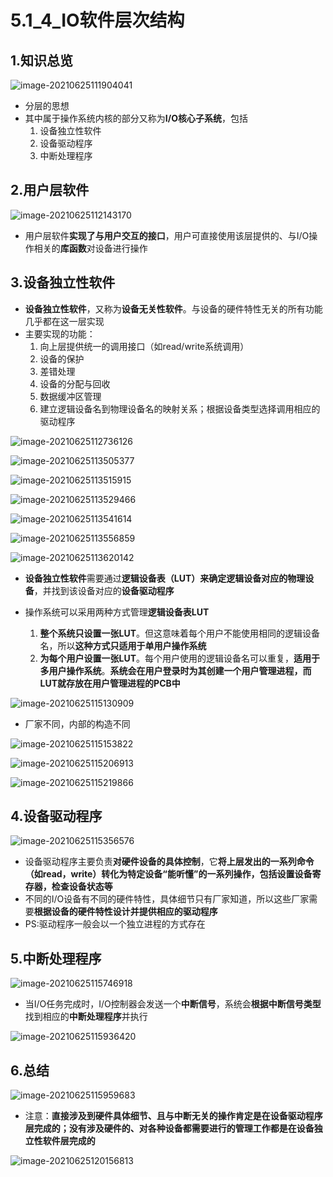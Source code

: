 # 5.1_4_IO软件层次结构

## 1.知识总览

![image-20210625111904041](https://tuchuang-01.oss-cn-beijing.aliyuncs.com/img/image-20210625111904041.png)

- 分层的思想
- 其中属于操作系统内核的部分又称为**I/O核心子系统**，包括
  1. 设备独立性软件
  2. 设备驱动程序
  3. 中断处理程序

## 2.用户层软件

![image-20210625112143170](https://tuchuang-01.oss-cn-beijing.aliyuncs.com/img/image-20210625112143170.png)

- 用户层软件**实现了与用户交互的接口**，用户可直接使用该层提供的、与I/O操作相关的**库函数**对设备进行操作

## 3.设备独立性软件

- **设备独立性软件**，又称为**设备无关性软件**。与设备的硬件特性无关的所有功能几乎都在这一层实现
- 主要实现的功能：
  1. 向上层提供统一的调用接口（如read/write系统调用）
  2. 设备的保护
  3. 差错处理
  4. 设备的分配与回收
  5. 数据缓冲区管理
  6. 建立逻辑设备名到物理设备名的映射关系；根据设备类型选择调用相应的驱动程序

![image-20210625112736126](https://tuchuang-01.oss-cn-beijing.aliyuncs.com/img/image-20210625112736126.png)

![image-20210625113505377](https://tuchuang-01.oss-cn-beijing.aliyuncs.com/img/image-20210625113505377.png)

![image-20210625113515915](https://tuchuang-01.oss-cn-beijing.aliyuncs.com/img/image-20210625113515915.png)

![image-20210625113529466](https://tuchuang-01.oss-cn-beijing.aliyuncs.com/img/image-20210625113529466.png)

![image-20210625113541614](https://tuchuang-01.oss-cn-beijing.aliyuncs.com/img/image-20210625113541614.png)

![image-20210625113556859](https://tuchuang-01.oss-cn-beijing.aliyuncs.com/img/image-20210625113556859.png)

![image-20210625113620142](https://tuchuang-01.oss-cn-beijing.aliyuncs.com/img/image-20210625113620142.png)

- **设备独立性软件**需要通过**逻辑设备表（LUT）**来确定逻辑设备对应的**物理设备**，并找到该设备对应的**设备驱动程序**

- 操作系统可以采用两种方式管理**逻辑设备表LUT**
  1. **整个系统只设置一张LUT**。但这意味着每个用户不能使用相同的逻辑设备名，所以**这种方式只适用于单用户操作系统**
  2. **为每个用户设置一张LUT**。每个用户使用的逻辑设备名可以重复，**适用于多用户操作系统**。**系统会在用户登录时为其创建一个用户管理进程，而LUT就存放在用户管理进程的PCB中**

![image-20210625115130909](https://tuchuang-01.oss-cn-beijing.aliyuncs.com/img/image-20210625115130909.png)

- 厂家不同，内部的构造不同

![image-20210625115153822](https://tuchuang-01.oss-cn-beijing.aliyuncs.com/img/image-20210625115153822.png)

![image-20210625115206913](https://tuchuang-01.oss-cn-beijing.aliyuncs.com/img/image-20210625115206913.png)

![image-20210625115219866](https://tuchuang-01.oss-cn-beijing.aliyuncs.com/img/image-20210625115219866.png)

## 4.设备驱动程序

![image-20210625115356576](https://tuchuang-01.oss-cn-beijing.aliyuncs.com/img/image-20210625115356576.png)

- 设备驱动程序主要负责**对硬件设备的具体控制**，它**将上层发出的一系列命令（如read，write）转化为特定设备“能听懂”的一系列操作，包括设置设备寄存器，检查设备状态等**
- 不同的I/O设备有不同的硬件特性，具体细节只有厂家知道，所以这些厂家需要**根据设备的硬件特性设计并提供相应的驱动程序**
- PS:驱动程序一般会以一个独立进程的方式存在

## 5.中断处理程序

![image-20210625115746918](https://tuchuang-01.oss-cn-beijing.aliyuncs.com/img/image-20210625115746918.png)

- 当I/O任务完成时，I/O控制器会发送一个**中断信号**，系统会**根据中断信号类型**找到相应的**中断处理程序**并执行

![image-20210625115936420](https://tuchuang-01.oss-cn-beijing.aliyuncs.com/img/image-20210625115936420.png)

## 6.总结

![image-20210625115959683](https://tuchuang-01.oss-cn-beijing.aliyuncs.com/img/image-20210625115959683.png)

- 注意：**直接涉及到硬件具体细节、且与中断无关的操作肯定是在设备驱动程序层完成的；没有涉及硬件的、对各种设备都需要进行的管理工作都是在设备独立性软件层完成的**

![image-20210625120156813](https://tuchuang-01.oss-cn-beijing.aliyuncs.com/img/image-20210625120156813.png)

